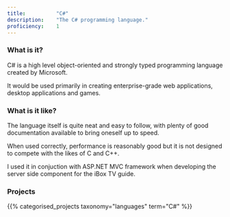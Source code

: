 ```yaml
---
title: 			"C#"
description: 	"The C# programming language."
proficiency:	1
---
```


### What is it?
C# is a high level object-oriented and strongly typed programming language created by Microsoft. 

It would be used primarily in creating enterprise-grade web applications, desktop applications and games.

### What is it like?
The language itself is quite neat and easy to follow, with plenty of good documentation available to bring oneself up to speed.

When used correctly, performance is reasonably good but it is not designed to compete with the likes of C and C++.

I used it in conjuction with ASP.NET MVC framework when developing the server side component for the iBox TV guide.

### Projects
{{% categorised_projects taxonomy="languages" term="C#" %}}